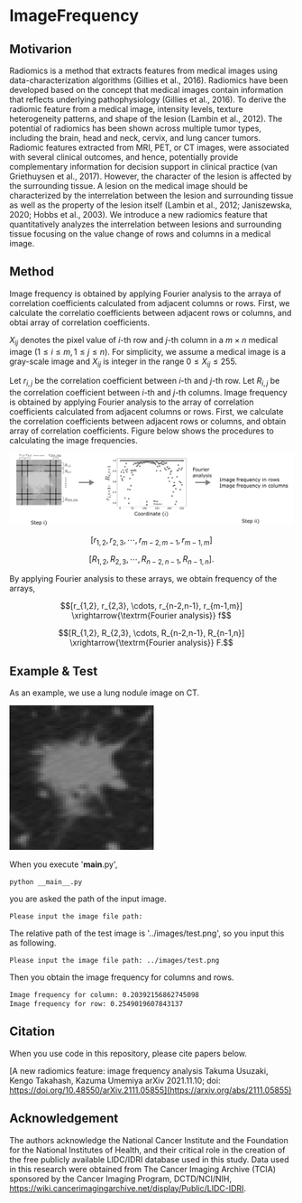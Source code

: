 # ImageFrequency

## Motivarion

Radiomics is a method that extracts features from medical images using data-characterization algorithms (Gillies et al., 2016). Radiomics have been developed based on the concept that medical images contain information that reflects underlying pathophysiology (Gillies et al., 2016). To derive the radiomic feature from a medical image, intensity levels, texture heterogeneity patterns, and shape of the lesion (Lambin et al., 2012). The potential of radiomics has been shown across multiple tumor types, including the brain, head and neck, cervix, and lung cancer tumors. Radiomic features extracted from MRI, PET, or CT images, were associated with several clinical outcomes, and hence, potentially provide complementary information for decision support in clinical practice (van Griethuysen et al., 2017). However, the character of the lesion is affected by the surrounding tissue. A lesion on the medical image should be characterized by the interrelation between the lesion and surrounding tissue as well as the property of the lesion itself (Lambin et al., 2012; Janiszewska, 2020; Hobbs et al., 2003). We introduce a new radiomics feature that quantitatively analyzes the interrelation between lesions and surrounding tissue focusing on the value change of rows and columns in a medical image.

## Method

Image frequency is obtained by applying Fourier analysis to the arraya of correlation coefficients calculated from adjacent columns or rows. First, we calculate the correlatio coefficients between adjacent rows or columns, and obtai array of correlation coefficients.

$X_{ij}$ denotes the pixel value of $i$-th row and $j$-th column in a $m\times n$ medical image $(1\le i\le m, 1\le j\le n)$. For simplicity, we assume a medical image is a gray-scale image and $X_{ij}$ is integer in the range  $0\le X_{ij}\le 255$.


Let $r_{i,j}$ be the correlation coefficient between $i$-th and $j$-th row. Let $R_{i,j}$ be the correlation coefficient between  $i$-th and $j$-th columns. 
Image frequency is obtained by applying Fourier analysis to the array of correlation coefficients calculated from adjacent columns or rows. First, we calculate the correlation coefficients between adjacent rows or columns, and obtain array of correlation coefficients. Figure below shows the procedures to calculating the image frequencies.

<img src="https://github.com/TakumaUsuzaki/ImageFrequency/blob/main/bitmap.png">


$$[r_{1,2}, r_{2,3}, \cdots, r_{m-2,m-1}, r_{m-1,m}]$$

$$[R_{1,2}, R_{2,3}, \cdots, R_{n-2,n-1}, R_{n-1,n}].$$

By applying Fourier analysis to these arrays, we obtain frequency of the arrays,

$$[r_{1,2}, r_{2,3}, \cdots, r_{n-2,n-1}, r_{m-1,m}]  \xrightarrow{\textrm{Fourier analysis}} f$$

$$[R_{1,2}, R_{2,3}, \cdots, R_{n-2,n-1}, R_{n-1,n}] \xrightarrow{\textrm{Fourier analysis}} F.$$

## Example & Test

As an example, we use a lung nodule image on CT. 

<img src="https://github.com/TakumaUsuzaki/ImageFrequency/blob/main/mal5_LIDC-IDRI-0072_6.png">


When you execute '__main__.py',
```
python __main__.py
```
you are asked the path of the input image.

```
Please input the image file path: 
```

The relative path of the test image is '../images/test.png', so you input this as following.

```
Please input the image file path: ../images/test.png
```
Then you obtain the image frequency for columns and rows.
```
Image frequency for column: 0.20392156862745098
Image frequency for row: 0.2549019607843137
```

## Citation
When you use code in this repository, please cite papers below.

[A new radiomics feature: image frequency analysis Takuma Usuzaki, Kengo Takahash, Kazuma Umemiya
arXiv 2021.11.10; doi: https://doi.org/10.48550/arXiv.2111.05855](https://arxiv.org/abs/2111.05855)

## Acknowledgement
The authors acknowledge the National Cancer Institute and the Foundation for the National Institutes of Health, and their critical role in the creation of the free publicly available LIDC/IDRI database used in this study. Data used in this research were obtained from The Cancer Imaging Archive (TCIA) sponsored by the Cancer Imaging Program, DCTD/NCI/NIH, https://wiki.cancerimagingarchive.net/display/Public/LIDC-IDRI.

